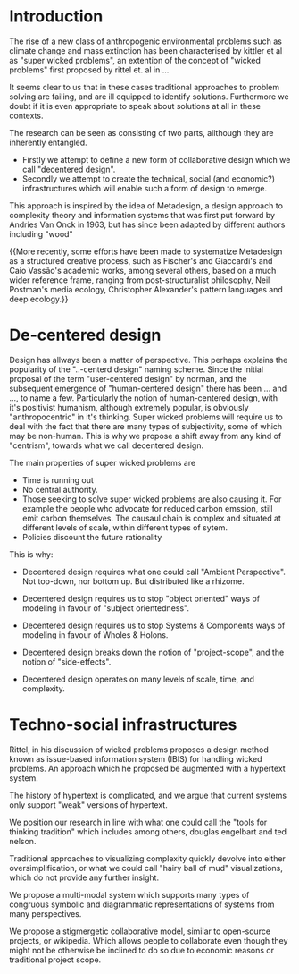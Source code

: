 # Introduction

The rise of a new class of anthropogenic environmental problems such as climate change and mass extinction has been characterised by kittler et al as "super wicked problems", an extention of the concept of "wicked problems" first proposed by rittel et. al in ...

It seems clear to us that in these cases traditional approaches to problem solving are failing, and are ill equipped to identify solutions. Furthermore we doubt if it is even appropriate to speak about solutions at all in these contexts.

The research can be seen as consisting of two parts, allthough they are inherently entangled.
* Firstly we attempt to define a new form of collaborative design which we call "decentered design".
* Secondly we attempt to create the technical, social (and economic?) infrastructures which will enable such a form of design to emerge.

This approach is inspired by the idea of Metadesign, a design approach to complexity theory and information systems that was first put forward by Andries Van Onck in 1963, but has since been adapted by different authors including "wood"

{{More recently, some efforts have been made to systematize Metadesign as a structured creative process, such as Fischer's and Giaccardi's and Caio Vassão's academic works, among several others, based on a much wider reference frame, ranging from post-structuralist philosophy, Neil Postman's media ecology, Christopher Alexander's pattern languages and deep ecology.}}

# De-centered design

Design has allways been a matter of perspective. This perhaps explains the popularity of the "..-centerd design" naming scheme. Since the initial proposal of the term "user-centered design" by norman, and the subsequent emergence of "human-centered design" there has been ...  and ..., to name a few. Particularly the notion of human-centered design, with it's positivist humanism, although extremely popular, is obviously "anthropocentric" in it's thinking. Super wicked problems will require us to deal with the fact that there are many types of subjectivity, some of which may be non-human. This is why we propose a shift away from any kind of "centrism", towards what we call decentered design.

The main properties of super wicked problems are
* Time is running out
* No central authority.
* Those seeking to solve super wicked problems are also causing it. For example the people who advocate for reduced carbon emssion, still emit carbon themselves. The causaul chain is complex and situated at different levels of scale, within different types of sytem.
* Policies discount the future rationality

This is why:

* Decentered design requires what one could call "Ambient Perspective". Not top-down, nor bottom up. But distributed like a rhizome.

* Decentered design requires us to stop "object oriented" ways of modeling in favour of "subject orientedness".

* Decentered design requires us to stop Systems & Components ways of modeling in favour of Wholes & Holons.

* Decentered design breaks down the notion of "project-scope", and the notion of "side-effects".

* Decentered design operates on many levels of scale, time, and complexity.

# Techno-social infrastructures

Rittel, in his discussion of wicked problems proposes a design method known as issue-based information system (IBIS) for handling wicked problems. An approach which he proposed be augmented with a hypertext system.

The history of hypertext is complicated, and we argue that current systems only support "weak" versions of hypertext.

We position our research in line with what one could call the "tools for thinking tradition" which includes among others, douglas engelbart and ted nelson.

Traditional approaches to visualizing complexity quickly devolve into either oversimplification, or what we could call "hairy ball of mud" visualizations, which do not provide any further insight.

We propose a multi-modal system which supports many types of congruous symbolic and diagrammatic representations of systems from many perspectives.

We propose a stigmergetic collaborative model, similar to open-source projects, or wikipedia. Which allows people to collaborate even though they might not be otherwise be inclined to do so due to economic reasons or traditional project scope.
